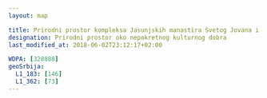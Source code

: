 ```yaml
---
layout: map

title: Prirodni prostor kompleksa Jasunjskih manastira Svetog Jovana i Svete Bogorodice
designation: Prirodni prostor oko nepokretnog kulturnog dobra
last_modified_at: 2018-06-02T23:12:17+02:00

WDPA: [328888]
geoSrbija:
  L1_183: [146]
  L1_362: [73]
---
```

